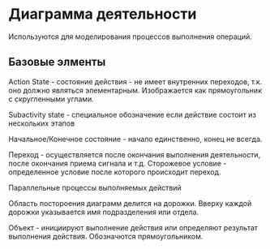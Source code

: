 # Диаграмма деятельности 

Используются для моделирования процессов выполнения операций. 

## Базовые элменты

Action State - состояние действия - не имеет внутренних переходов, т.к. оно должно являться элементарным. 
Изображается как прямоугольник с скругленными углами. 

Subactivity state - специальное обозначение если действие состоит из нескольких этапов

Начальное/Конечное состояние - начало единственно, конец не всегда. 

Переход - осуществляется после окончания выполнения деятельности, после окончания приема сигнала и т.д.
Сторожевое условие - определенное условие после которого происходит переход.

Параллельные процессы выполняемых действий

Область постороения диаграмм делится на дорожки. Вверху каждой дорожки указывается имя подразделения или отдела. 

Объект - инициируют выполнение действия или определяют результат выполнения действия. Обозначются прямоугольником. 
